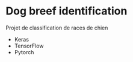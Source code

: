 # Dog breef identification

 Projet de classification de races de chien
 - Keras 
 - TensorFlow
 - Pytorch

